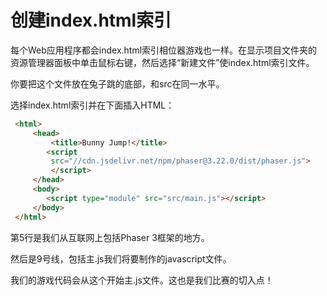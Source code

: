 # 创建index.html索引

每个Web应用程序都会index.html索引相位器游戏也一样。在显示项目文件夹的资源管理器面板中单击鼠标右键，然后选择“新建文件”使index.html索引文件。

你要把这个文件放在兔子跳的底部，和src在同一水平。

选择index.html索引并在下面插入HTML：

```html
 <html>
     <head>
         <title>Bunny Jump!</title>
        <script
         src="//cdn.jsdelivr.net/npm/phaser@3.22.0/dist/phaser.js">
         </script>
     </head>
     <body>
     	<script type="module" src="src/main.js"></script>
     </body>
 </html>
```

第5行是我们从互联网上包括Phaser 3框架的地方。

然后是9号线，包括主.js我们将要制作的javascript文件。

我们的游戏代码会从这个开始主.js文件。这也是我们比赛的切入点！